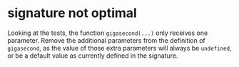 # signature not optimal

Looking at the tests, the function `gigasecond(...)` only receives one
parameter. Remove the additional parameters from the definition of `gigasecond`,
as the value of those extra parameters will always be `undefined`, or
be a default value as currently defined in the signature.

